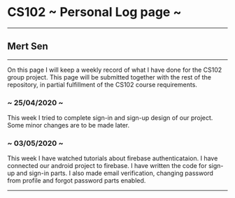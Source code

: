 # CS102 ~ Personal Log page ~
****
## Mert Sen
****

On this page I will keep a weekly record of what I have done for the CS102 group project. This page will be submitted together with the rest of the repository, in partial fulfillment of the CS102 course requirements.

### ~ 25/04/2020 ~
This week I tried to complete sign-in and sign-up design of our project. Some minor changes are to be made later.

### ~ 03/05/2020 ~
This week I have watched tutorials about firebase authenticataion. I have connected our android project to firebase. I have written the code for sign-up and sign-in parts. I also made email verification, changing password from profile and forgot password parts enabled.


****
